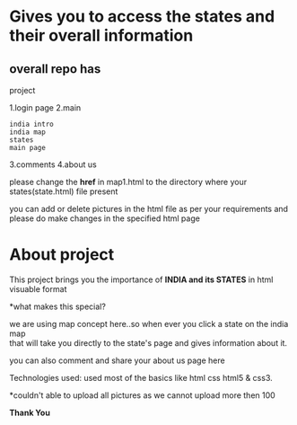 # Gives you to access the states and their overall information 
## overall repo has 

project

 1.login page 
 2.main
 
    india intro
    india map
    states
    main page
    
 3.comments 
 4.about us 
 
 
please change the **href** in map1.html to the directory where your states(state.html) file present

you can add or delete pictures in the html file as per your requirements and please do make changes in the specified html page

# About project 

This  project brings you the importance of **INDIA and its STATES** in html visuable format

*what makes this special?

we are using map concept here..so when ever you click  a state on the india map  
that will take you directly to the state's page and gives information about it. 

you can also comment and share your about us page  here


Technologies used:
used most of the basics like html css html5 & css3.



*couldn't able to upload all pictures as we cannot upload more then 100


**Thank You**
